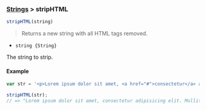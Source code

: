 ### [Strings](../) > stripHTML

```js
stripHTML(string)
```

> Returns a new string with all HTML tags removed.

- <code>string {String}</code>

The string to strip.

#### Example
```js
var str = '<p>Lorem ipsum dolor sit amet, <a href="#">consectetur</a> adipisicing elit.<br/> <span class="mollitia">Mollitia</span> quos dicta, doloremque veritatis.</p>';

stripHTML(str);
// => "Lorem ipsum dolor sit amet, consectetur adipisicing elit. Mollitia quos dicta, doloremque veritatis."
```
